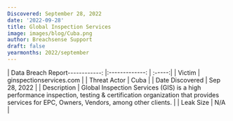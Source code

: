```yaml
---
Discovered: September 28, 2022
date: '2022-09-28'
title: Global Inspection Services
image: images/blog/Cuba.png
author: Breachsense Support
draft: false
yearmonths: 2022/september
---
```


| Data Breach Report------------:     |:-------------:    | :-----:|
| Victim      | ginspectionservices.com      | 
| Threat Actor      | Cuba      | 
| Date Discovered      | Sep 28, 2022      | 
| Description      | Global Inspection Services (GIS) is a high performance inspection, testing & certification organization that provides services for EPC, Owners, Vendors, among other clients.       | 
| Leak Size      | N/A      | 

